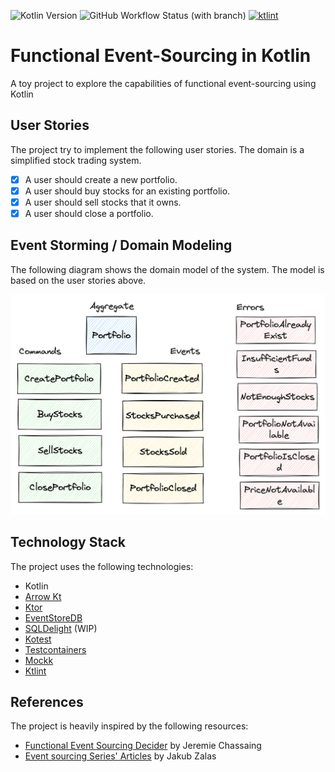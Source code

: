 ![Kotlin Version](https://img.shields.io/badge/Kotlin-1.9.20-blue?style=flat&logo=kotlin)
![GitHub Workflow Status (with branch)](https://img.shields.io/github/actions/workflow/status/rcardin/functional-event-sourcing-in-kotlin/ci.yml?branch=main)
<a href="https://pinterest.github.io/ktlint/"><img src="https://img.shields.io/badge/code%20style-%E2%9D%A4-FF4081.svg" alt="ktlint"></a>

# Functional Event-Sourcing in Kotlin

A toy project to explore the capabilities of functional event-sourcing using Kotlin

## User Stories

The project try to implement the following user stories. The domain is a simplified stock trading system.

- [x] A user should create a new portfolio.
- [x] A user should buy stocks for an existing portfolio.
- [x] A user should sell stocks that it owns.
- [x] A user should close a portfolio.

## Event Storming / Domain Modeling

The following diagram shows the domain model of the system. The model is based on the user stories above.

<img src="./portfolio-event-storming.png"  width="800"  alt="Event Storming for the Portfolio Domain"/>

## Technology Stack

The project uses the following technologies:

- Kotlin
- [Arrow Kt](https://arrow-kt.io/)
- [Ktor](https://ktor.io/)
- [EventStoreDB](https://eventstore.com/)
- [SQLDelight](https://cashapp.github.io/sqldelight/) (WIP)
- [Kotest](https://kotest.io/)
- [Testcontainers](https://www.testcontainers.org/)
- [Mockk](https://mockk.io/)
- [Ktlint](https://ktlint.github.io/)

## References

The project is heavily inspired by the following resources:

- [Functional Event Sourcing Decider](https://thinkbeforecoding.com/post/2021/12/17/functional-event-sourcing-decider) by Jeremie Chassaing
- [Event sourcing Series' Articles](https://dev.to/jakub_zalas/series/25345) by Jakub Zalas


